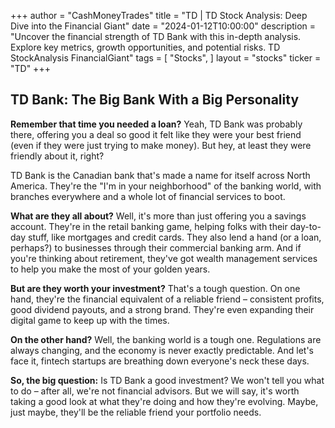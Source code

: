 +++
author = "CashMoneyTrades"
title = "TD |  TD Stock Analysis: Deep Dive into the Financial Giant"
date = "2024-01-12T10:00:00"
description = "Uncover the financial strength of TD Bank with this in-depth analysis. Explore key metrics, growth opportunities, and potential risks. TD StockAnalysis FinancialGiant"
tags = [
"Stocks",
]
layout = "stocks"
ticker = "TD"
+++
        


## TD Bank: The Big Bank With a Big Personality

**Remember that time you needed a loan?** Yeah, TD Bank was probably there, offering you a deal so good it felt like they were your best friend (even if they were just trying to make money).  But hey, at least they were friendly about it, right?  

TD Bank is the Canadian bank that's made a name for itself across North America.  They're the "I'm in your neighborhood" of the banking world, with branches everywhere and a whole lot of financial services to boot.  

**What are they all about?**  Well, it's more than just offering you a savings account.  They're in the retail banking game, helping folks with their day-to-day stuff, like mortgages and credit cards.  They also lend a hand (or a loan, perhaps?) to businesses through their commercial banking arm.  And if you're thinking about retirement, they've got wealth management services to help you make the most of your golden years.

**But are they worth your investment?**  That's a tough question.  On one hand, they're the financial equivalent of a reliable friend – consistent profits, good dividend payouts, and a strong brand.  They're even expanding their digital game to keep up with the times.  

**On the other hand?**  Well, the banking world is a tough one.  Regulations are always changing, and the economy is never exactly predictable.  And let's face it, fintech startups are breathing down everyone's neck these days.

**So, the big question:** Is TD Bank a good investment? We won't tell you what to do – after all, we're not financial advisors.  But we will say, it's worth taking a good look at what they're doing and how they're evolving.  Maybe, just maybe,  they'll be the reliable friend your portfolio needs. 

        